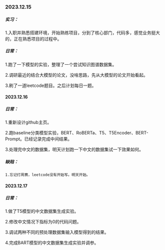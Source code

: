 ### 2023.12.15

##### 实习：

1.入职并熟悉搭建环境，开始熟练项目，分到了核心部门，代码多，感觉业务挺大的，正在熟悉项目的过程中。

##### 日常：

1.跑了一下模型的实验，整理了一个尝试知识图谱数据集。

2.调研最近的结合大模型的论文，没啥思路，先从大模型的论文开始看起。

3.刷了一道leetcode题目。之后计划每日一题。

#### 2023.12.16

##### 日常：

1.重新设计github主页。

2.跑baseline分类模型实验，BERT、RoBERTa、T5、T5Encoder、BERT-Prompt。已经记录完成中间结果。

3.处理完中文的数据集，明天计划跑一下中文的数据集试一下效果如何。

##### 缺陷：

```
1.忘记打周赛，leetcode没有开始写。明天开始。
```

#### 2023.12.17

##### 日常：

1.做了T5模型的中文数据集生成实验。

2.修改中文情况下指标为0的代码问题。

3.调试两种不同的预处理数据集输入模型得到的结果。

4.完成BART模型的中文数据集生成实验并调参。
